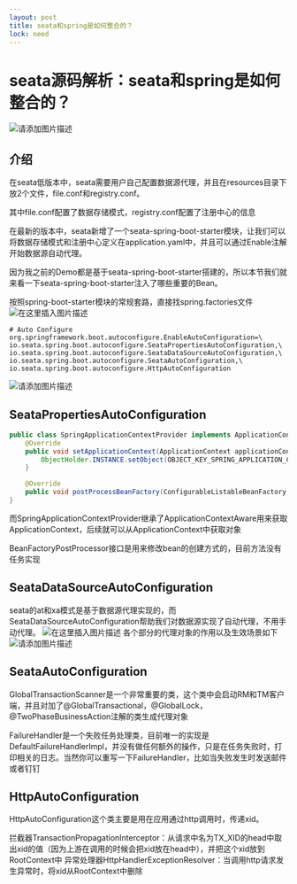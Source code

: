 ```yaml
---
layout: post
title: seata和spring是如何整合的？
lock: need
---
```


# seata源码解析：seata和spring是如何整合的？

![请添加图片描述](https://img-blog.csdnimg.cn/5d57fb5b394a4cc39f77eacc5fb9d873.jpg?)
## 介绍
在seata低版本中，seata需要用户自己配置数据源代理，并且在resources目录下放2个文件，file.conf和registry.conf。

其中file.conf配置了数据存储模式，registry.conf配置了注册中心的信息

在最新的版本中，seata新增了一个seata-spring-boot-starter模块，让我们可以将数据存储模式和注册中心定义在application.yaml中，并且可以通过Enable注解开始数据源自动代理。

因为我之前的Demo都是基于seata-spring-boot-starter搭建的，所以本节我们就来看一下seata-spring-boot-starter注入了哪些重要的Bean。

按照spring-boot-starter模块的常规套路，直接找spring.factories文件
![在这里插入图片描述](https://img-blog.csdnimg.cn/2c7b41d7176148919cbaaa7175b1c8d8.png)

```factories
# Auto Configure
org.springframework.boot.autoconfigure.EnableAutoConfiguration=\
io.seata.spring.boot.autoconfigure.SeataPropertiesAutoConfiguration,\
io.seata.spring.boot.autoconfigure.SeataDataSourceAutoConfiguration,\
io.seata.spring.boot.autoconfigure.SeataAutoConfiguration,\
io.seata.spring.boot.autoconfigure.HttpAutoConfiguration
```
![请添加图片描述](https://img-blog.csdnimg.cn/49513d1565064934a577bdea00061118.jpg?)
## SeataPropertiesAutoConfiguration

```java
public class SpringApplicationContextProvider implements ApplicationContextAware, BeanFactoryPostProcessor {
    @Override
    public void setApplicationContext(ApplicationContext applicationContext) throws BeansException {
        ObjectHolder.INSTANCE.setObject(OBJECT_KEY_SPRING_APPLICATION_CONTEXT, applicationContext);
    }

    @Override
    public void postProcessBeanFactory(ConfigurableListableBeanFactory beanFactory) throws BeansException { }
}
```
而SpringApplicationContextProvider继承了ApplicationContextAware用来获取ApplicationContext，后续就可以从ApplicationContext中获取对象

BeanFactoryPostProcessor接口是用来修改bean的创建方式的，目前方法没有任务实现

## SeataDataSourceAutoConfiguration
seata的at和xa模式是基于数据源代理实现的，而SeataDataSourceAutoConfiguration帮助我们对数据源实现了自动代理，不用手动代理。
![在这里插入图片描述](https://img-blog.csdnimg.cn/8059e72ea6cf4e799a83a1f66a708318.png?)
各个部分的代理对象的作用以及生效场景如下
![请添加图片描述](https://img-blog.csdnimg.cn/3054af8eac2e450a8d3ff8a45a31295e.png?)
## SeataAutoConfiguration
GlobalTransactionScanner是一个非常重要的类，这个类中会启动RM和TM客户端，并且对加了@GlobalTransactional，@GlobalLock，@TwoPhaseBusinessAction注解的类生成代理对象

FailureHandler是一个失败任务处理类，目前唯一的实现是DefaultFailureHandlerImpl，并没有做任何额外的操作，只是在任务失败时，打印相关的日志。当然你可以重写一下FailureHandler，比如当失败发生时发送邮件或者钉钉
## HttpAutoConfiguration
HttpAutoConfiguration这个类主要是用在应用通过http调用时，传递xid。

拦截器TransactionPropagationInterceptor：从请求中名为TX_XID的head中取出xid的值（因为上游在调用的时候会把xid放在head中），并把这个xid放到RootContext中
异常处理器HttpHandlerExceptionResolver：当调用http请求发生异常时，将xid从RootContext中删除